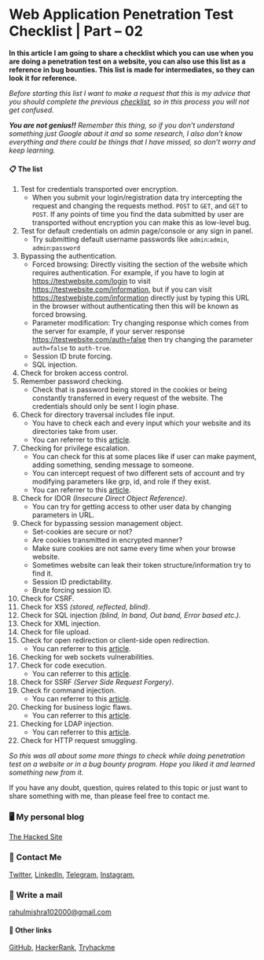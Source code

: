 # Web Application Penetration Test Checklist | Part – 02

**In this article I am going to share a checklist which you can use when you are doing a penetration test on a website, you can also use this list as a reference in bug bounties. This list is made for intermediates, so they can look it for reference.**

*Before starting this list I want to make a request that this is my advice that you should complete the previous [checklist](https://thehackedsite.netlify.app/bug/bounty/2021/04/10/web-application-penetration-test-checklist-part-01), so in this process you will not get confused.*

***You are not genius!!*** *Remember this thing, so if you don’t understand something just Google about it and so some research, I also don’t know everything and there could be things that I have missed, so don’t worry and keep learning.*

#### 📋 The list
1. Test for credentials transported over encryption.
    - When you submit your login/registration data try intercepting the request and changing the requests method. `POST` to `GET`, and `GET` to `POST`. If any points of time you find the data submitted by user are transported without encryption you can make this as low-level bug.
2. Test for default credentials on admin page/console or any sign in panel.
    - Try submitting default username passwords like `admin`:`admin`, `admin`:`password`
3. Bypassing the authentication. 
    - Forced browsing: Directly visiting the section of the website which requires authentication. For example, if you have to login at https://testwebsite.com/login to visit https://testwebsite.com/information, but if you can visit https://testwebiste.com/information directly just by typing this URL in the browser without authenticating then this will be known as forced browsing.
    - Parameter modification: Try changing response which comes from the server for example, if your server response https://testwebsite.com/auth=false then try changing the parameter `auth=false` to `auth-true`.
    - Session ID brute forcing.
    - SQL injection. 
4. Check for broken access control.
5. Remember password checking.
    - Check that is password being stored in the cookies or being constantly transferred in every request of the website. The credentials should only be sent I login phase.
6. Check for directory traversal includes file input.
    - You have to check each and every input which your website and its directories take from user.
    - You can referrer to this [article](https://medium.com/@nerdy_researcher/directory-traversal-aka-path-traversal-c76dc7bbe61#:~:text=What%20is%20Directory%20Traversal%3F,and%20sensitive%20operating%20system%20files).
7. Checking for privilege escalation.
    - You can check for this at some places like if user can make payment, adding something, sending message to someone.
    - You can intercept request of two different sets of account and try modifying parameters like grp, id, and role if they exist.
    - You can referrer to this [article]( https://shahjerry33.medium.com/privilege-escalation-hello-admin-a53ac14fd388).
8. Check for IDOR *(Insecure Direct Object Reference)*.
    - You can try for getting access to other user data by changing parameters in URL.
9. Check for bypassing session management object.
    - Set-cookies are secure or not?
    - Are cookies transmitted in encrypted manner?
    - Make sure cookies are not same every time when your browse website.
    - Sometimes website can leak their token structure/information try to find it.
    - Session ID predictability.
    - Brute forcing session ID.
10. Check for CSRF.
11. Check for XSS *(stored, reflected, blind)*.
12.	Check for SQL injection *(blind, In band, Out band, Error based etc.).*
13.	Check for XML injection.
14.	Check for file upload.
15.	Check for open redirection or client-side open redirection.
    - You can referrer to this [article](https://corneacristian.medium.com/top-25-open-redirect-bug-bounty-reports-5ffe11788794).
16.	Checking for web sockets vulnerabilities.
17.	Check for code execution. 
    - You can referrer to this [article](https://medium.com/@ashishrohra/remote-code-execution-explaination-writeups-and-tools-a8e4c3362259).
18.	Check for SSRF *(Server Side Request Forgery)*.
19.	Check fir command injection.
    - You can referrer to this [article](https://medium.com/ax1al/os-command-injection-beginners-guide-637e1eed1fde).
20.	Checking for business logic flaws.
    - You can referrer to this [article](https://medium.com/armourinfosec/exploiting-business-logic-vulnerabilities-234f97d6c4c0).
21.	Checking for LDAP injection.
    - You can referrer to this [article](https://medium.com/@hunter_55/ldap-admin-account-bypassed-2cc8b264d66e).
22.	Check for HTTP request smuggling. 

*So this was all about some more things to check while doing penetration test on a website or in a bug bounty program. Hope you liked it and learned something new from it.*

If you have any doubt, question, quires related to this topic or just want to share something with me, than please feel free to contact me.

### 🖥 My personal blog
[The Hacked Site](https://thehackedsite.netlify.app/)

### 📱 Contact Me

[Twitter](https://twitter.com/r_mishra10),
[LinkedIn](https://www.linkedin.com/in/rahul-mishra-66210b185),
[Telegram](https://t.me/rahul_mishra10),
[Instagram](https://www.instagram.com/rahul_mishra10/?hl=en),

### 📧 Write a mail
<rahulmishra102000@gmail.com>

#### 🚀 Other links

[GitHub](https://github.com/rahulMishra05),
[HackerRank](https://www.hackerrank.com/rahulmishra10201),
[Tryhackme](https://tryhackme.com/p/rahulMishra05)


